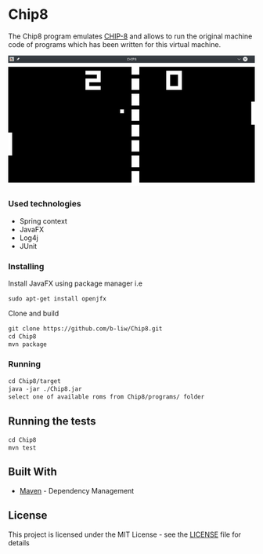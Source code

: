 # Chip8

The Chip8 program emulates [CHIP-8](https://en.wikipedia.org/wiki/CHIP-8) and allows to
run the original machine code of programs which has been written for this virtual machine.

![](chip.png)
### Used technologies
* Spring context
* JavaFX
* Log4j
* JUnit

### Installing

Install JavaFX using package manager i.e
```
sudo apt-get install openjfx
```

Clone and build
```
git clone https://github.com/b-liw/Chip8.git
cd Chip8
mvn package
```

### Running
```
cd Chip8/target
java -jar ./Chip8.jar
select one of available roms from Chip8/programs/ folder
```

## Running the tests

```
cd Chip8
mvn test
```

## Built With

* [Maven](https://maven.apache.org/) - Dependency Management

## License

This project is licensed under the MIT License - see the [LICENSE](LICENSE) file for details
